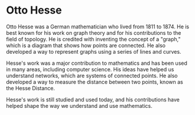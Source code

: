 # Otto Hesse

Otto Hesse was a German mathematician who lived from 1811 to 1874. He is best known for his work on graph theory and for his contributions to the field of topology. He is credited with inventing the concept of a "graph," which is a diagram that shows how points are connected. He also developed a way to represent graphs using a series of lines and curves.

Hesse's work was a major contribution to mathematics and has been used in many areas, including computer science. His ideas have helped us understand networks, which are systems of connected points. He also developed a way to measure the distance between two points, known as the Hesse Distance.

Hesse's work is still studied and used today, and his contributions have helped shape the way we understand and use mathematics.
